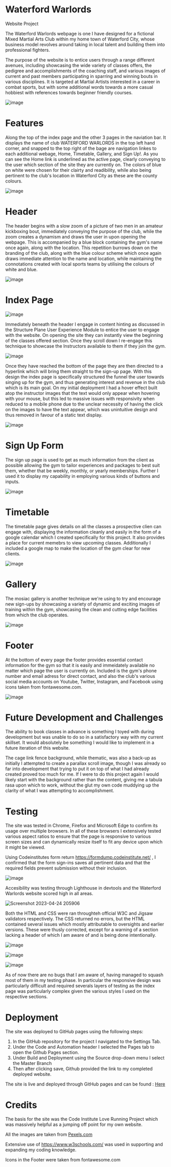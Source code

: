 # Waterford Warlords
 Website Project
 
 The Waterford Warlords webpage is one I have designed for a fictional Mixed Martial Arts Club within my home town of Waterford City, whose business model revolves around taking in local talent and building them into professional fighters.
 
 The purpose of the website is to entice users through a range different avenues, including showcasing the wide variety of classes offers, the pedigree and accomplishments of the coaching staff, and various images of current and past members participating in sparring and winning bouts in various disciplines. It is targeted at Martial Artists interested in a career in combat sports, but with some additional words towards a more casual hobbiest with references towards beginner friendly courses.
 
![image](https://user-images.githubusercontent.com/131177569/234106541-9ef6f54e-105a-4978-b26f-32c655a6ec63.png)

# Features

Along the top of the index page and the other 3 pages in the naviation bar. It displays the name of club WATERFORD WARLORDS in the top left hand corner, and snapped to the top right of the bage are navigation linkes to each additional webage, Home, Timetable, Gallery, and Sign Up!. As you can see the Home link is underlined as the active page, clearly conveying to the user which section of the site they are currently on. The colors of blue on white were chosen for their clairty and readibility, while also being pertinent to the club's location in Waterford City as these are the county colours. 

![image](https://user-images.githubusercontent.com/131177569/234122597-4f8e3ca8-7f61-4aff-89de-d4e83b237c4e.png)


# Header 

The header begins with a slow zoom of a picture of two men in an amateur kickboxing bout, immediately conveying the purpose of the club, while the zoom creates a dynamism and draws the user in upon opening the webpage. This is accompanied by a blue block containing the gym's name once again, along with the location. This repetition burrows down on the branding of the club, along with the blue colour scheme which once again draws immediate attention to the name and location, while maintaining the connotations created with local sports teams by utilising the colours of white and blue. 

![image](https://user-images.githubusercontent.com/131177569/234127066-ab7d4f00-27ac-468e-bee0-e85d9e0d7360.png)

# Index Page

![image](https://user-images.githubusercontent.com/131177569/234128584-28711181-7889-410e-9f69-2e95abf20f8f.png)

Immediately beneath the header I engage in content hinting as discussed in the Structure Plane User Experience Module to entice the user to engage with the website. On opening the site they can instantly view the beginning of the classes offered section. Once they scroll down I re-engage this technique to showcase the Instructors available to them if they join the gym.

![image](https://user-images.githubusercontent.com/131177569/234128865-05ef11f9-d43b-4592-8276-cd3815ee4e15.png)

Once they have reached the bottom of the page they are then directed to a hyperlink which will bring them straight to the sign-up page. With this design the index page is specifically structured the funnel the user towards singing up for the gym, and thus generating interest and revenue in the club which is its main goal. On my initial deployment I had a hover effect built atop the instructor images that the text would only appear when hovering with your mouse, but this led to massive issues with responsivity when reduced to a mobile phone due to the unclear necessity of having the click on the images to have the text appear, which was unintuitive design and thus removed in favour of a static text display. 

![image](https://github.com/BrandonPCollins/My-Project-1/assets/131177569/faa29365-fcec-4950-90fd-6bd68db5569e)

# Sign Up Form

The sign up page is used to get as much information from the client as possible allowing the gym to tailor experiences and packages to best suit them, whether that be weekly, monthly, or yearly memberships. Further I used it to display my capability in employing various kinds of buttons and inputs.

![image](https://user-images.githubusercontent.com/131177569/234129303-894f0295-2649-4fc6-92b7-a10b8beb824f.png)

# Timetable 

The timetable page gives details on all the classes a prospective clien can engage with, displaying the information cleanly and easily in the form of a google calendar which I created specifically for this project. It also provides a place for current memebrs to view upcoming classes. Additionally I included a google map to make the location of the gym clear for new clients.

![image](https://user-images.githubusercontent.com/131177569/234129698-6bfa9473-0680-4efd-879b-7f63776b5f60.png)

# Gallery

The mosiac gallery is another technique we're using to try and encourage new sign-ups by showcasing a variety of dynamic and exciting images of training within the gym, showcasing the clean and cutting edge facilities from which the club operates. 

![image](https://user-images.githubusercontent.com/131177569/234130070-076578d6-a78c-47c2-ad13-a6a1b7bd186a.png)

# Footer 

At the bottom of every page the footer provides essential contact information for the gym so that it is easily and immeidately available no matter which page the user is currently on. Included is the gym's phone number and email adress for direct contact, and also the club's various social media accounts on Youtube, Twitter, Instagram, and Facebook using icons taken from fontawesome.com. 

![image](https://user-images.githubusercontent.com/131177569/234130438-5472ae09-716c-4c31-9d61-79239cb2948d.png)

# Future Development and Challenges

The ability to book classes in advance is something I toyed with during development but was unable to do so in a satisfactory way with my current skillset. It would absolutely be something I would like to implement in a future iteration of this website.

The cage link fence background, while thematic, was also a back-up as initially I attempted to create a parallax scroll image, though I was already so far into development that trying to put it on top of what I had already created proved too much for me. If I were to do this project again I would likely start with the background rather than the content, giving me a tabula rasa upon which to work, without the glut my own code muddying up the clarity of what I was attempting to accomplishment. 

# Testing

The site was tested in Chrome, Firefox and Microsoft Edge to confirm its usage over multiple browsers. In all of these browsers I extensively tested various aspect ratios to ensure that the page is responsive to various screen sizes and can dynamically resize itself to fit any device upon which it might be viewed. 

Using Codeinstitutes form return https://formdump.codeinstitute.net/ , I confirmed that the form sign-ins saves all pertinent data and that the required fields prevent submission without their inclusion.

![image](https://user-images.githubusercontent.com/131177569/234134238-9b70e9ed-78ef-4ec5-a7d8-a21d5b16e1d5.png)


Accesibility was testing through Lighthouse in devtools and the Waterford Warlords website scored high in all areas.

![Screenshot 2023-04-24 205906](https://user-images.githubusercontent.com/131177569/234105930-502fa0e1-fa17-44d7-9545-90fe77d06ace.png)

Both the HTML and CSS were ran throughteh official W3C and Jigsaw validators respectively. The CSS returned no errors, but the HTML contained several issues which mostly attributable to oversights and earlier versions. These were thusly corrected, except for a warning of a section lacking a header of which I am aware of and is being done intentionally.

![image](https://user-images.githubusercontent.com/131177569/234133135-a0ec6e6b-3af6-42a5-8e2a-71284d2bce59.png)

![image](https://user-images.githubusercontent.com/131177569/234134838-c7ecb4c8-b00f-478f-bbee-891d92f40df7.png)

![image](https://user-images.githubusercontent.com/131177569/234132923-bfd33756-60c0-4245-a402-5b4c92e14161.png)

As of now there are no bugs that I am aware of, having managed to squash most of them in my testing phase. In particular the responsive design was particularly difficult and required severals layers of testing as the index page was particularly complex given the various styles I used on the respective sections. 

# Deployment

The site was deployed to GitHub pages using the following steps:
1) In the GitHub repository for the project I navigated to the Settings Tab.
2) Under the Code and Automation header I selected the Pages tab to open the Github Pages section.
3) Under Build and Deployment using the Source drop-down menu I select the Master Branch 
4) Then after clicking save, Github provided the link to my completed deployed website.

The site is live and deployed through GitHub pages and can be found : [Here](https://brandonpcollins.github.io/My-Project-1/ ) 

# Credits

The basis for the site was the Code Institute Love Running Project which was massively helpful as a jumping off point for my own website.

All the images are taken from [Pexels.com](https://www.pexels.com/)

Extensive use of https://www.w3schools.com/ was used in supporting and expanding my coding knowledge. 

Icons in the Footer were taken from fontawesome.com 

